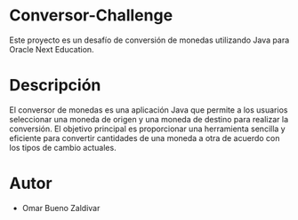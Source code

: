 # Conversor-Challenge
Este proyecto es un desafío de conversión de monedas utilizando Java para Oracle Next Education.
# Descripción
El conversor de monedas es una aplicación Java que permite a los usuarios seleccionar una moneda de origen 
y una moneda de destino para realizar la conversión. El objetivo principal es proporcionar una herramienta 
sencilla y eficiente para convertir cantidades de una moneda a otra de acuerdo con los tipos de cambio actuales.
# Autor
- Omar Bueno Zaldivar
